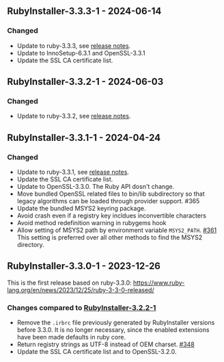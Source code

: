 ## RubyInstaller-3.3.3-1 - 2024-06-14

### Changed
- Update to ruby-3.3.3, see [release notes](https://www.ruby-lang.org/en/news/2024/06/12/ruby-3-3-3-released/).
- Update to InnoSetup-6.3.1 and OpenSSL-3.3.1
- Update the SSL CA certificate list.


## RubyInstaller-3.3.2-1 - 2024-06-03

### Changed
- Update to ruby-3.3.2, see [release notes](https://www.ruby-lang.org/en/news/2024/05/30/ruby-3-3-2-released/).


## RubyInstaller-3.3.1-1 - 2024-04-24

### Changed
- Update to ruby-3.3.1, see [release notes](https://www.ruby-lang.org/en/news/2024/04/23/ruby-3-3-1-released/).
- Update the SSL CA certificate list.
- Update to OpenSSL-3.3.0. The Ruby API dosn't change.
- Move bundled OpenSSL related files to bin/lib subdirectory so that legacy algorithms can be loaded through provider support. #365
- Update the bundled MSYS2 keyring package.
- Avoid crash even if a registry key incldues inconvertible characters
- Avoid method redefinition warning in rubygems hook
- Allow setting of MSYS2 path by environment variable `MSYS2_PATH`. [#361](https://github.com/oneclick/rubyinstaller2/issues/361)
  This setting is preferred over all other methods to find the MSYS2 directory.


## RubyInstaller-3.3.0-1 - 2023-12-26

This is the first release based on ruby-3.3.0: https://www.ruby-lang.org/en/news/2023/12/25/ruby-3-3-0-released/

### Changes compared to [RubyInstaller-3.2.2-1](CHANGELOG-3.2.md#rubyinstaller-322-1---2023-04-01)

- Remove the `.irbrc` file previously generated by RubyInstaller versions before 3.3.0.
  It is no longer necessary, since the enabled extensions have been made defaults in ruby core.
- Return registry strings as UTF-8 instead of OEM charset. [#348](https://github.com/oneclick/rubyinstaller2/issues/348)
- Update the SSL CA certificate list and to OpenSSL-3.2.0.
